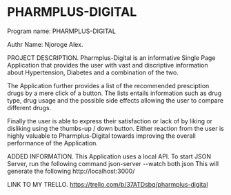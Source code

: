 # PHARMPLUS-DIGITAL

Program name: PHARMPLUS-DIGITAL

Authr Name:  Njoroge Alex.


PROJECT DESCRIPTION.
Pharmplus-Digital is an informative Single Page Application that provides the user with vast and discriptive information about 
Hypertension, Diabetes and a combination of the two.

The Application further provides a list of the recommended presciption drugs
by a mere click of a button. The lists entails information such as drug type, drug usage and the possible side effects allowing the 
user to compare different drugs.

Finally the user is able to express their satisfaction or lack of by liking or disliking using the thumbs-up / down button.
Either reaction from the user is highly valuable to Pharmplus-Digital towards improving the overall performance of the Application.

ADDED INFORMATION.
This Application uses a local API.
To start JSON Server, run the following command    json-server --watch both.json
This will generate the following    http://localhost:3000/

LINK TO MY TRELLO.
https://trello.com/b/37ATDsbq/pharmplus-digital






